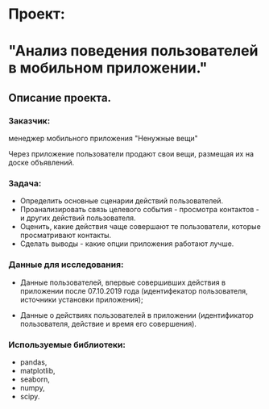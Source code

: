 # Проект: 

# "Анализ поведения пользователей в мобильном приложении."
## Описание проекта.
### Заказчик: 

менеджер мобильного приложения "Ненужные вещи"

Через приложение пользователи продают свои вещи, размещая их на доске объявлений.

### Задача: 

- Определить основные сценарии действий пользователей.
- Проанализировать связь целевого события - просмотра контактов - и других действий пользователя.
- Оценить, какие действия чаще совершают те пользователи, которые просматривают контакты.
- Сделать выводы - какие опции приложения работают лучше.

### Данные для исследования:

- Данные пользователей, впервые совершивших действия в приложении после 07.10.2019 года (идентифекатор пользователя, источники установки приложения);

- Данные о действиях пользователей в приложении (идентификатор пользователя, действие и время его совершения). 

### Используемые библиотеки:

- pandas,
- matplotlib,
- seaborn,
- numpy,
- scipy.
